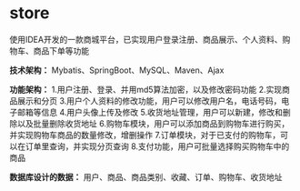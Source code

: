 # store
使用IDEA开发的一款商城平台，已实现用户登录注册、商品展示、个人资料、购物车、商品下单等功能

**技术架构：**
Mybatis、SpringBoot、MySQL、Maven、Ajax

**功能架构：**
1.用户注册、登录、并用md5算法加密，以及修改密码功能
2.实现商品展示和分页
3.用户个人资料的修改功能，用户可以修改用户名，电话号码，电子邮箱等信息
4.用户头像上传及修改
5.收货地址管理，用户可以新建，修改和删除以及批量删除收货地址
6.购物车模块，用户可以添加商品到购物车进行购买，并实现购物车商品的数量修改，增删操作
7.订单模块，对于已支付的购物车，可以在订单里查询，并实现分页查询
8.支付功能，用户可批量选择购买购物车中的商品

**数据库设计的数据：**
用户、商品、商品类别、收藏、订单、购物车、收货地址
